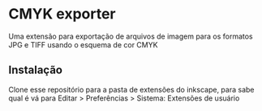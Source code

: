 # CMYK exporter

Uma extensão para exportação de arquivos de imagem para os formatos JPG e TIFF
usando o esquema de cor CMYK


## Instalação

Clone esse repositório para a pasta de extensões do inkscape, para sabe qual é
vá para Editar > Preferências > Sistema: Extensões de usuário
